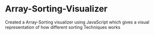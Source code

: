 # Array-Sorting-Visualizer
Created a Array-Sorting visualizer using JavaScript which gives a visual representation of how different sorting Techniques works
